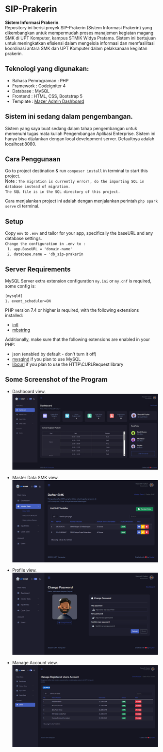 # SIP-Prakerin

<b>Sistem Informasi Prakerin</b>.
<br>
Repository ini berisi proyek SIP-Prakerin (Sistem Informasi Prakerin) yang dikembangkan untuk mempermudah proses manajemen kegiatan magang SMK di UPT Komputer, kampus STMIK Widya Pratama. Sistem ini bertujuan untuk meningkatkan efisiensi dalam mengelola informasi dan memfasilitasi koordinasi antara SMK dan UPT Komputer dalam pelaksanaan kegiatan prakerin.

## Teknologi yang digunakan:

<ul>
  <li> Bahasa Pemrograman : PHP </li>
  <li> Framework          : Codeigniter 4 </li>
  <li> Database           : MySQL </li>
  <li> Frontend           : HTML, CSS, Bootstrap 5 </li>
  <li> Template           : <a href="https://github.com/zuramai/mazer">Mazer Admin Dashboard</a> </li>
</ul>

## Sistem ini sedang dalam pengembangan.

Sistem yang saya buat sedang dalam tahap pengembangan untuk memenuhi tugas mata kuliah Pengembangan Aplikasi Enterprise. Sistem ini hanya bisa dijalankan dengan local development server. Defaultnya adalah localhost:8080. <br>

## Cara Penggunaan

Go to project destination & run `composer install` in terminal to start this project. <br>
Note : `The migration is currently error!, do the importing SQL in database instead of migration.` <br>
`The SQL file is in the SQL directory of this project.` <br>

Cara menjalankan project ini adalah dengan menjalankan perintah `php spark serve` di terminal. <br>

## Setup

Copy `env` to `.env` and tailor for your app, specifically the baseURL
and any database settings. <br>
`Change the configuration in .env to :` <br>
` 1. app.BaseURL = 'domain-name'` <br>
` 2. database.name = 'db_sip-prakerin`

## Server Requirements

MySQL Server extra extension configuration `my.ini` or `my.cnf` is required, some config is: <br>

`[mysqld]` <br>
`1. event_scheduler=ON`

PHP version 7.4 or higher is required, with the following extensions installed:

- [intl](http://php.net/manual/en/intl.requirements.php)
- [mbstring](http://php.net/manual/en/mbstring.installation.php)

Additionally, make sure that the following extensions are enabled in your PHP:

- json (enabled by default - don't turn it off)
- [mysqlnd](http://php.net/manual/en/mysqlnd.install.php) if you plan to use MySQL
- [libcurl](http://php.net/manual/en/curl.requirements.php) if you plan to use the HTTP\CURLRequest library

## Some Screenshot of the Program

- Dashboard view.
  <img src="./public/assets/static/images/bg/dashboard.jpeg"> <br>

- Master Data SMK view.
  <img src="./public/assets/static/images/bg/master-smk.png"> <br>

- Profile view.
  <img src="./public/assets/static/images/bg/profile-view.png"> <br>

- Manage Account view.
  <img src="./public/assets/static/images/bg/reset-password.png"> <br>
